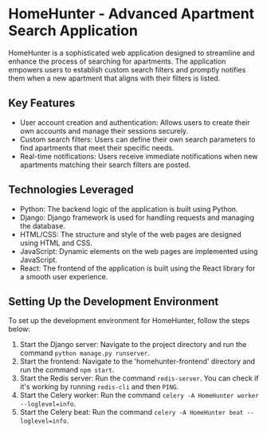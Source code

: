 # HomeHunter - Advanced Apartment Search Application

HomeHunter is a sophisticated web application designed to streamline and enhance the process of searching for apartments. The application empowers users to establish custom search filters and promptly notifies them when a new apartment that aligns with their filters is listed.

## Key Features

- User account creation and authentication: Allows users to create their own accounts and manage their sessions securely.
- Custom search filters: Users can define their own search parameters to find apartments that meet their specific needs.
- Real-time notifications: Users receive immediate notifications when new apartments matching their search filters are posted.

## Technologies Leveraged

- Python: The backend logic of the application is built using Python.
- Django: Django framework is used for handling requests and managing the database.
- HTML/CSS: The structure and style of the web pages are designed using HTML and CSS.
- JavaScript: Dynamic elements on the web pages are implemented using JavaScript.
- React: The frontend of the application is built using the React library for a smooth user experience.

## Setting Up the Development Environment

To set up the development environment for HomeHunter, follow the steps below:

1. Start the Django server: Navigate to the project directory and run the command `python manage.py runserver`.
2. Start the frontend: Navigate to the 'homehunter-frontend' directory and run the command `npm start`.
3. Start the Redis server: Run the command `redis-server`. You can check if it's working by running `redis-cli` and then `PING`.
4. Start the Celery worker: Run the command `celery -A HomeHunter worker --loglevel=info`.
5. Start the Celery beat: Run the command `celery -A HomeHunter beat --loglevel=info`.

